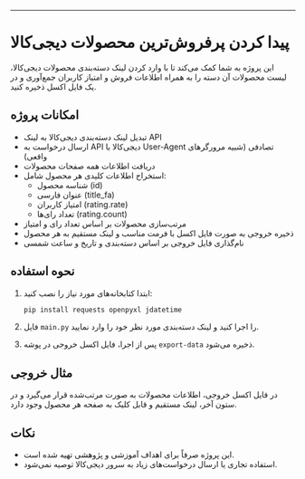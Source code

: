 ---

# پیدا کردن پرفروش‌ترین محصولات دیجی‌کالا

این پروژه به شما کمک می‌کند تا با وارد کردن لینک دسته‌بندی محصولات دیجی‌کالا، لیست محصولات آن دسته را به همراه اطلاعات فروش و امتیاز کاربران جمع‌آوری و در یک فایل اکسل ذخیره کنید.

## امکانات پروژه

- تبدیل لینک دسته‌بندی دیجی‌کالا به لینک API
- ارسال درخواست به API دیجی‌کالا با User-Agent تصادفی (شبیه مرورگرهای واقعی)
- دریافت اطلاعات همه صفحات محصولات 
- استخراج اطلاعات کلیدی هر محصول شامل:
  - شناسه محصول (id)
  - عنوان فارسی (title_fa)
  - امتیاز کاربران (rating.rate)
  - تعداد رای‌ها (rating.count)
- مرتب‌سازی محصولات بر اساس تعداد رای و امتیاز
- ذخیره خروجی به صورت فایل اکسل با فرمت مناسب و لینک مستقیم به هر محصول
- نام‌گذاری فایل خروجی بر اساس دسته‌بندی و تاریخ و ساعت شمسی

## نحوه استفاده

1. ابتدا کتابخانه‌های مورد نیاز را نصب کنید:
   ```bash
   pip install requests openpyxl jdatetime
   ```

2. فایل `main.py` را اجرا کنید و لینک دسته‌بندی مورد نظر خود را وارد نمایید.

3. پس از اجرا، فایل اکسل خروجی در پوشه `export-data` ذخیره می‌شود.

## مثال خروجی

در فایل اکسل خروجی، اطلاعات محصولات به صورت مرتب‌شده قرار می‌گیرد و در ستون آخر، لینک مستقیم و قابل کلیک به صفحه هر محصول وجود دارد.

## نکات

- این پروژه صرفاً برای اهداف آموزشی و پژوهشی تهیه شده است.
- استفاده تجاری یا ارسال درخواست‌های زیاد به سرور دیجی‌کالا توصیه نمی‌شود.

